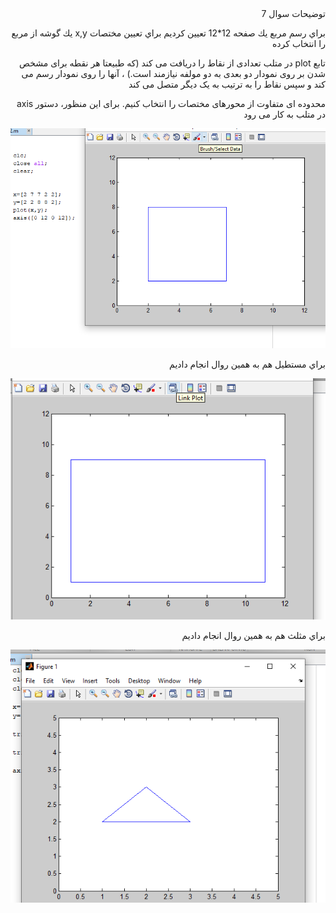 <div dir="rtl">
توضيحات سوال 7


براي رسم مربع يك صفحه 12*12 تعيين كرديم براي تعيين مختصات x,y  يك گوشه از مربع را انتخاب كرده 
 
 تابع plot در متلب تعدادی از نقاط را دریافت می کند (که طبیعتا هر نقطه برای مشخص شدن بر روی نمودار دو بعدی به دو مولفه نیازمند است.) ، آنها را روی نمودار رسم می کند و سپس نقاط را به ترتیب به یک دیگر متصل می کند

محدوده ای متفاوت از محورهای مختصات را انتخاب کنیم. برای این منظور، دستور axis در متلب به کار می رود
</div>


![عكس مربع](https://github.com/semnan-university-ai/image-processing-class/blob/main/excersiecs/Homayontoosy/7/7-2/screen%207.2.png)





<div dir="rtl">

براي مستطيل هم به همين روال انجام داديم


</div>


![عكس مستطيل](https://github.com/semnan-university-ai/image-processing-class/blob/main/excersiecs/Homayontoosy/7/7-3/Untitled.png)




<div dir="rtl">

براي مثلث هم به همين روال انجام داديم


</div>

![عكس مثلث](https://github.com/semnan-university-ai/image-processing-class/blob/main/excersiecs/Homayontoosy/7/7-1/screen%207.1.png)
